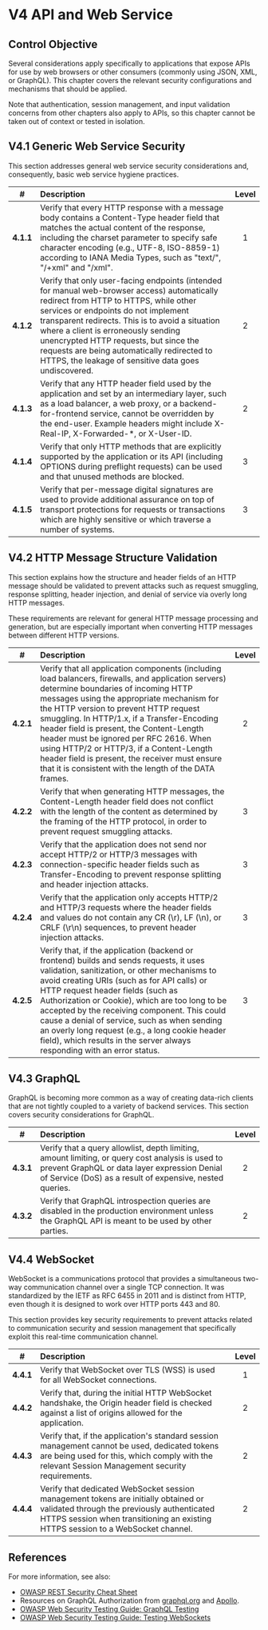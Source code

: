 # V4 API and Web Service

## Control Objective

Several considerations apply specifically to applications that expose APIs for use by web browsers or other consumers (commonly using JSON, XML, or GraphQL). This chapter covers the relevant security configurations and mechanisms that should be applied.

Note that authentication, session management, and input validation concerns from other chapters also apply to APIs, so this chapter cannot be taken out of context or tested in isolation.

## V4.1 Generic Web Service Security

This section addresses general web service security considerations and, consequently, basic web service hygiene practices.

| # | Description | Level |
| :---: | :--- | :---: |
| **4.1.1** | Verify that every HTTP response with a message body contains a Content-Type header field that matches the actual content of the response, including the charset parameter to specify safe character encoding (e.g., UTF-8, ISO-8859-1) according to IANA Media Types, such as "text/", "/+xml" and "/xml". | 1 |
| **4.1.2** | Verify that only user-facing endpoints (intended for manual web-browser access) automatically redirect from HTTP to HTTPS, while other services or endpoints do not implement transparent redirects. This is to avoid a situation where a client is erroneously sending unencrypted HTTP requests, but since the requests are being automatically redirected to HTTPS, the leakage of sensitive data goes undiscovered. | 2 |
| **4.1.3** | Verify that any HTTP header field used by the application and set by an intermediary layer, such as a load balancer, a web proxy, or a backend-for-frontend service, cannot be overridden by the end-user. Example headers might include X-Real-IP, X-Forwarded-*, or X-User-ID. | 2 |
| **4.1.4** | Verify that only HTTP methods that are explicitly supported by the application or its API (including OPTIONS during preflight requests) can be used and that unused methods are blocked. | 3 |
| **4.1.5** | Verify that per-message digital signatures are used to provide additional assurance on top of transport protections for requests or transactions which are highly sensitive or which traverse a number of systems. | 3 |

## V4.2 HTTP Message Structure Validation

This section explains how the structure and header fields of an HTTP message should be validated to prevent attacks such as request smuggling, response splitting, header injection, and denial of service via overly long HTTP messages.

These requirements are relevant for general HTTP message processing and generation, but are especially important when converting HTTP messages between different HTTP versions.

| # | Description | Level |
| :---: | :--- | :---: |
| **4.2.1** | Verify that all application components (including load balancers, firewalls, and application servers) determine boundaries of incoming HTTP messages using the appropriate mechanism for the HTTP version to prevent HTTP request smuggling. In HTTP/1.x, if a Transfer-Encoding header field is present, the Content-Length header must be ignored per RFC 2616. When using HTTP/2 or HTTP/3, if a Content-Length header field is present, the receiver must ensure that it is consistent with the length of the DATA frames. | 2 |
| **4.2.2** | Verify that when generating HTTP messages, the Content-Length header field does not conflict with the length of the content as determined by the framing of the HTTP protocol, in order to prevent request smuggling attacks. | 3 |
| **4.2.3** | Verify that the application does not send nor accept HTTP/2 or HTTP/3 messages with connection-specific header fields such as Transfer-Encoding to prevent response splitting and header injection attacks. | 3 |
| **4.2.4** | Verify that the application only accepts HTTP/2 and HTTP/3 requests where the header fields and values do not contain any CR (\r), LF (\n), or CRLF (\r\n) sequences, to prevent header injection attacks. | 3 |
| **4.2.5** | Verify that, if the application (backend or frontend) builds and sends requests, it uses validation, sanitization, or other mechanisms to avoid creating URIs (such as for API calls) or HTTP request header fields (such as Authorization or Cookie), which are too long to be accepted by the receiving component. This could cause a denial of service, such as when sending an overly long request (e.g., a long cookie header field), which results in the server always responding with an error status. | 3 |

## V4.3 GraphQL

GraphQL is becoming more common as a way of creating data-rich clients that are not tightly coupled to a variety of backend services. This section covers security considerations for GraphQL.

| # | Description | Level |
| :---: | :--- | :---: |
| **4.3.1** | Verify that a query allowlist, depth limiting, amount limiting, or query cost analysis is used to prevent GraphQL or data layer expression Denial of Service (DoS) as a result of expensive, nested queries. | 2 |
| **4.3.2** | Verify that GraphQL introspection queries are disabled in the production environment unless the GraphQL API is meant to be used by other parties. | 2 |

## V4.4 WebSocket

WebSocket is a communications protocol that provides a simultaneous two-way communication channel over a single TCP connection. It was standardized by the IETF as RFC 6455 in 2011 and is distinct from HTTP, even though it is designed to work over HTTP ports 443 and 80.

This section provides key security requirements to prevent attacks related to communication security and session management that specifically exploit this real-time communication channel.

| # | Description | Level |
| :---: | :--- | :---: |
| **4.4.1** | Verify that WebSocket over TLS (WSS) is used for all WebSocket connections. | 1 |
| **4.4.2** | Verify that, during the initial HTTP WebSocket handshake, the Origin header field is checked against a list of origins allowed for the application. | 2 |
| **4.4.3** | Verify that, if the application's standard session management cannot be used, dedicated tokens are being used for this, which comply with the relevant Session Management security requirements. | 2 |
| **4.4.4** | Verify that dedicated WebSocket session management tokens are initially obtained or validated through the previously authenticated HTTPS session when transitioning an existing HTTPS session to a WebSocket channel. | 2 |

## References

For more information, see also:

* [OWASP REST Security Cheat Sheet](https://cheatsheetseries.owasp.org/cheatsheets/REST_Security_Cheat_Sheet.html)
* Resources on GraphQL Authorization from [graphql.org](https://graphql.org/learn/authorization/) and [Apollo](https://www.apollographql.com/docs/apollo-server/security/authentication/#authorization-methods).
* [OWASP Web Security Testing Guide: GraphQL Testing](https://owasp.org/www-project-web-security-testing-guide/stable/4-Web_Application_Security_Testing/12-API_Testing/01-Testing_GraphQL)
* [OWASP Web Security Testing Guide: Testing WebSockets](https://owasp.org/www-project-web-security-testing-guide/stable/4-Web_Application_Security_Testing/11-Client-side_Testing/10-Testing_WebSockets)

